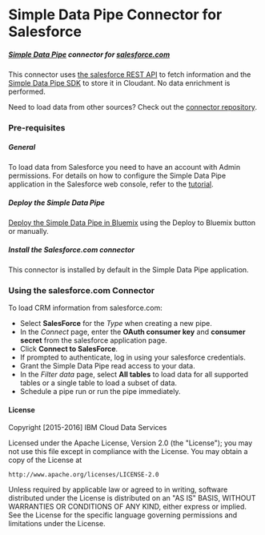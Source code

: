 # Simple Data Pipe Connector for Salesforce

##### [Simple Data Pipe](https://developer.ibm.com/clouddataservices/simple-data-pipe/) connector for [salesforce.com](http://www.salesforce.com)

This connector uses [the salesforce REST API](https://developer.salesforce.com/page/REST_API) to fetch information and the [Simple Data Pipe SDK](https://github.com/ibm-cds-labs/simple-data-pipe-sdk) to store it in Cloudant. No data enrichment is performed.

Need to load data from other sources? Check out the [connector repository](https://developer.ibm.com/clouddataservices/simple-data-pipe-connectors/).

### Pre-requisites

##### General

To load data from Salesforce you need to have an account with Admin permissions. For details on how to configure the Simple Data Pipe application in the Salesforce web console, refer to the [tutorial](https://developer.ibm.com/clouddataservices/simple-data-pipe-salesforce-looker/).

##### Deploy the Simple Data Pipe

  [Deploy the Simple Data Pipe in Bluemix](https://github.com/ibm-cds-labs/simple-data-pipe) using the Deploy to Bluemix button or manually.

##### Install the Salesforce.com connector

 This connector is installed by default in the Simple Data Pipe application.  

### Using the salesforce.com Connector 

To load CRM information from salesforce.com:

* Select __SalesForce__ for the _Type_ when creating a new pipe.  
* In the _Connect_ page, enter the __OAuth consumer key__ and __consumer secret__ from the salesforce application page.
* Click __Connect to SalesForce__.
* If prompted to authenticate, log in using your salesforce credentials.
* Grant the Simple Data Pipe read access to your data.
* In the _Filter data_ page, select __All tables__ to load data for all supported tables or a single table to load a subset of data.
* Schedule a pipe run or run the pipe immediately.

#### License 

Copyright [2015-2016] IBM Cloud Data Services

Licensed under the Apache License, Version 2.0 (the "License"); you may not use this file except in compliance with the License. You may obtain a copy of the License at

    http://www.apache.org/licenses/LICENSE-2.0

Unless required by applicable law or agreed to in writing, software distributed under the License is distributed on an "AS IS" BASIS, WITHOUT WARRANTIES OR CONDITIONS OF ANY KIND, either express or implied. See the License for the specific language governing permissions and limitations under the License.
